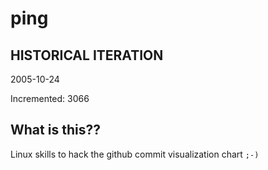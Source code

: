 # ping

## HISTORICAL ITERATION
2005-10-24

Incremented: 3066

## What is this?? 
Linux skills to hack the github commit visualization chart `;-)`
